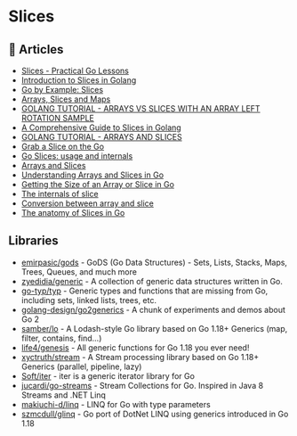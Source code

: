 # Slices

## 📕 Articles
- [Slices - Practical Go Lessons](https://www.practical-go-lessons.com/chap-21-slices)
- [Introduction to Slices in Golang](https://www.callicoder.com/golang-slices/)
- [Go by Example: Slices](https://gobyexample.com/slices)
- [Arrays, Slices and Maps](https://www.golang-book.com/books/intro/6)
- [GOLANG TUTORIAL - ARRAYS VS SLICES WITH AN ARRAY LEFT ROTATION SAMPLE](https://www.bogotobogo.com/GoLang/GoLang_Arrays_vs_Slices.php)
- [A Comprehensive Guide to Slices in Golang](https://codeburst.io/a-comprehensive-guide-to-slices-in-golang-bacebfe46669)
- [GOLANG TUTORIAL - ARRAYS AND SLICES](https://www.bogotobogo.com/GoLang/GoLang_Arrays_and_Slices.php)
- [Grab a Slice on the Go](https://medium.com/gojekengineering/grab-a-slice-on-the-go-c606344186c1)
- [Go Slices: usage and internals](https://go.dev/blog/slices-intro)
- [Arrays and Slices](https://golangbot.com/arrays-and-slices/)
- [Understanding Arrays and Slices in Go](https://www.digitalocean.com/community/tutorials/understanding-arrays-and-slices-in-go)
- [Getting the Size of an Array or Slice in Go](https://tutorialedge.net/golang/snippets/getting-size-of-array-slice-go/)
- [The internals of slice](https://nanxiao.gitbooks.io/golang-101-hacks/content/posts/the-internals-of-slice.html)
- [Conversion between array and slice](https://nanxiao.gitbooks.io/golang-101-hacks/content/posts/conversion-between-array-and-slice.html)
- [The anatomy of Slices in Go](https://medium.com/rungo/the-anatomy-of-slices-in-go-6450e3bb2b94)

## Libraries
- [emirpasic/gods](https://github.com/emirpasic/gods) - GoDS (Go Data Structures) - Sets, Lists, Stacks, Maps, Trees, Queues, and much more
- [zyedidia/generic](https://github.com/zyedidia/generic) - A collection of generic data structures written in Go.
- [go-typ/typ](https://github.com/go-typ/typ) - Generic types and functions that are missing from Go, including sets, linked lists, trees, etc.
- [golang-design/go2generics](https://github.com/golang-design/go2generics) - A chunk of experiments and demos about Go 2 
- [samber/lo](https://github.com/samber/lo) - A Lodash-style Go library based on Go 1.18+ Generics (map, filter, contains, find...)
- [life4/genesis](https://github.com/life4/genesis) - All generic functions for Go 1.18 you ever need!
- [xyctruth/stream](https://github.com/xyctruth/stream) - A Stream processing library based on Go 1.18+ Generics (parallel, pipeline, lazy)
- [Soft/iter](https://github.com/Soft/iter) - iter is a generic iterator library for Go
- [jucardi/go-streams](https://github.com/jucardi/go-streams) - Stream Collections for Go. Inspired in Java 8 Streams and .NET Linq
- [makiuchi-d/linq](https://github.com/makiuchi-d/linq) - LINQ for Go with type parameters
- [szmcdull/glinq](https://github.com/szmcdull/glinq) - Go port of DotNet LINQ using generics introduced in Go 1.18